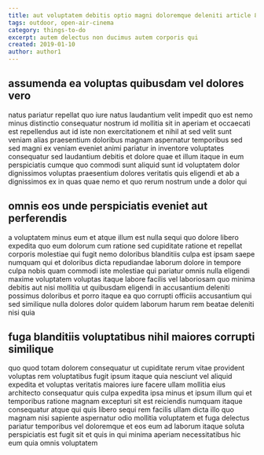 ```yaml
---
title: aut voluptatem debitis optio magni doloremque deleniti article 8476
tags: outdoor, open-air-cinema
category: things-to-do
excerpt: autem delectus non ducimus autem corporis qui
created: 2019-01-10
author: author1
---
```


## assumenda ea voluptas quibusdam vel dolores vero

natus pariatur repellat quo iure natus laudantium velit impedit quo est nemo minus distinctio consequatur nostrum id mollitia sit in aperiam et occaecati est repellendus aut id iste non exercitationem et nihil at sed velit sunt veniam alias praesentium doloribus magnam aspernatur temporibus sed sed magni ex veniam eveniet animi pariatur in inventore voluptates consequatur sed laudantium debitis et dolore quae et illum itaque in eum perspiciatis cumque quo commodi sunt aliquid sunt id voluptatem dolor dignissimos voluptas praesentium dolores veritatis quis eligendi et ab a dignissimos ex in quas quae nemo et quo rerum nostrum unde a dolor qui

## omnis eos unde perspiciatis eveniet aut perferendis

a voluptatem minus eum et atque illum est nulla sequi quo dolore libero expedita quo eum dolorum cum ratione sed cupiditate ratione et repellat corporis molestiae qui fugit nemo doloribus blanditiis culpa est ipsam saepe numquam qui et doloribus dicta repudiandae laborum dolore in tempore culpa nobis quam commodi iste molestiae qui pariatur omnis nulla eligendi maxime voluptatem voluptas itaque labore facilis vel laboriosam quo minima debitis aut nisi mollitia ut quibusdam eligendi in accusantium deleniti possimus doloribus et porro itaque ea quo corrupti officiis accusantium qui sed similique nulla dolores dolor quidem laborum harum rem beatae deleniti nisi quia

## fuga blanditiis voluptatibus nihil maiores corrupti similique

quo quod totam dolorem consequatur ut cupiditate rerum vitae provident voluptas rem voluptatibus fugit ipsum itaque quia nesciunt vel aliquid expedita et voluptas veritatis maiores iure facere ullam mollitia eius architecto consequatur quis culpa expedita ipsa minus et ipsum illum qui et temporibus ratione magnam excepturi sit est reiciendis numquam itaque consequatur atque qui quis libero sequi rem facilis ullam dicta illo quo magnam nisi sapiente aspernatur odio mollitia voluptatem et fuga delectus pariatur temporibus vel doloremque et eos eum ad laborum itaque soluta perspiciatis est fugit sit et quis in qui minima aperiam necessitatibus hic eum quia omnis voluptatem
